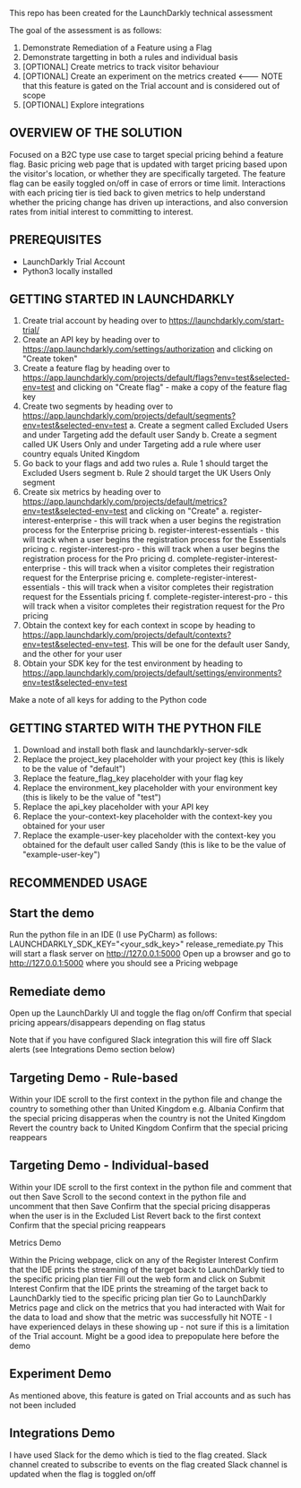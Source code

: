 This repo has been created for the LaunchDarkly technical assessment

The goal of the assessment is as follows:

1. Demonstrate Remediation of a Feature using a Flag
2. Demonstrate targetting in both a rules and individual basis
3. [OPTIONAL] Create metrics to track visitor behaviour
4. [OPTIONAL] Create an experiment on the metrics created <--- NOTE that this feature is gated on the Trial account and is considered out of scope
5. [OPTIONAL] Explore integrations

OVERVIEW OF THE SOLUTION
------------------------

Focused on a B2C type use case to target special pricing behind a feature flag. 
Basic pricing web page that is updated with target pricing based upon the visitor's location, or whether they are specifically targeted.
The feature flag can be easily toggled on/off in case of errors or time limit.
Interactions with each pricing tier is tied back to given metrics to help understand whether the pricing change has driven up interactions, and also conversion rates from initial interest to committing to interest.

PREREQUISITES
-------------

- LaunchDarkly Trial Account
- Python3 locally installed


GETTING STARTED IN LAUNCHDARKLY
-------------------------------

1. Create trial account by heading over to https://launchdarkly.com/start-trial/
2. Create an API key by heading over to https://app.launchdarkly.com/settings/authorization and clicking on "Create token"
3. Create a feature flag by heading over to https://app.launchdarkly.com/projects/default/flags?env=test&selected-env=test and clicking on "Create flag" - make a copy of the feature flag key
4. Create two segments by heading over to https://app.launchdarkly.com/projects/default/segments?env=test&selected-env=test
   a. Create a segment called Excluded Users and under Targeting add the default user Sandy
   b. Create a segment called UK Users Only and under Targeting add a rule where user country equals United Kingdom
5. Go back to your flags and add two rules
   a. Rule 1 should target the Excluded Users segment
   b. Rule 2 should target the UK Users Only segment
6. Create six metrics by heading over to https://app.launchdarkly.com/projects/default/metrics?env=test&selected-env=test and clicking on "Create"
   a. register-interest-enterprise - this will track when a user begins the registration process for the Enterprise pricing
   b. register-interest-essentials - this will track when a user begins the registration process for the Essentials pricing
   c. register-interest-pro - this will track when a user begins the registration process for the Pro pricing
   d. complete-register-interest-enterprise - this will track when a visitor completes their registration request for the Enterprise pricing
   e. complete-register-interest-essentials - this will track when a visitor completes their registration request for the Essentials pricing
   f. complete-register-interest-pro - this will track when a visitor completes their registration request for the Pro pricing
7. Obtain the context key for each context in scope by heading to https://app.launchdarkly.com/projects/default/contexts?env=test&selected-env=test. This will be one for the default user Sandy, and the other for your user
8. Obtain your SDK key for the test environment by heading to https://app.launchdarkly.com/projects/default/settings/environments?env=test&selected-env=test

Make a note of all keys for adding to the Python code

GETTING STARTED WITH THE PYTHON FILE
------------------------------------

1. Download and install both flask and launchdarkly-server-sdk
2. Replace the project_key placeholder with your project key (this is likely to be the value of "default")
3. Replace the feature_flag_key placeholder with your flag key
4. Replace the environment_key placeholder with your environment key (this is likely to be the value of "test")
5. Replace the api_key placeholder with your API key
6. Replace the your-context-key placeholder with the context-key you obtained for your user
7. Replace the example-user-key placeholder with the context-key you obtained for the default user called Sandy (this is like to be the value of "example-user-key")

RECOMMENDED USAGE
-----------------

Start the demo
--------------

Run the python file in an IDE (I use PyCharm) as follows: LAUNCHDARKLY_SDK_KEY="<your_sdk_key>" release_remediate.py
This will start a flask server on http://127.0.0.1:5000
Open up a browser and go to http://127.0.0.1:5000 where you should see a Pricing webpage

Remediate demo
--------------

Open up the LaunchDarkly UI and toggle the flag on/off
Confirm that special pricing appears/disappears depending on flag status

Note that if you have configured Slack integration this will fire off Slack alerts (see Integrations Demo section below)

Targeting Demo - Rule-based
---------------------------

Within your IDE scroll to the first context in the python file and change the country to something other than United Kingdom e.g. Albania
Confirm that the special pricing disapperas when the country is not the United Kingdom 
Revert the country back to United Kingdom
Confirm that the special pricing reappears

Targeting Demo - Individual-based
---------------------------------

Within your IDE scroll to the first context in the python file and comment that out then Save
Scroll to the second context in the python file and uncomment that then Save
Confirm that the special pricing disapperas when the user is in the Excluded List
Revert back to the first context
Confirm that the special pricing reappears

Metrics Demo

Within the Pricing webpage, click on any of the Register Interest
Confirm that the IDE prints the streaming of the target back to LaunchDarkly tied to the specific pricing plan tier
Fill out the web form and click on Submit Interest
Confirm that the IDE prints the streaming of the target back to LaunchDarkly tied to the specific pricing plan tier
Go to LaunchDarkly Metrics page and click on the metrics that you had interacted with
Wait for the data to load and show that the metric was successfully hit
NOTE - I have experienced delays in these showing up - not sure if this is a limitation of the Trial account. Might be a good idea to prepopulate here before the demo

Experiment Demo
---------------

As mentioned above, this feature is gated on Trial accounts and as such has not been included

Integrations Demo
-----------------

I have used Slack for the demo which is tied to the flag created.
Slack channel created to subscribe to events on the flag created
Slack channel is updated when the flag is toggled on/off



